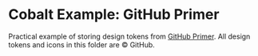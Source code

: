 # Cobalt Example: GitHub Primer

Practical example of storing design tokens from [GitHub Primer][primer]. All design tokens and icons in this folder are © GitHub.

[primer]: https://primer.style/
